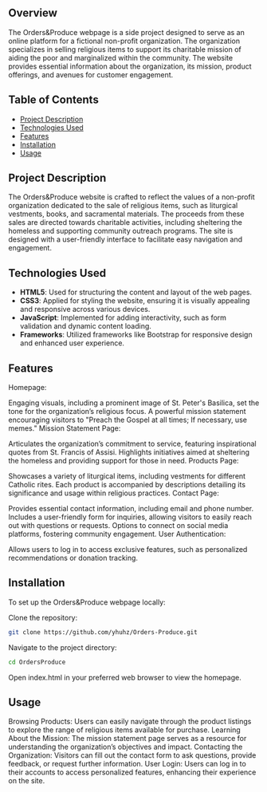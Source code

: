 ## Overview
The Orders&Produce webpage is a side project designed to serve as an online platform for a fictional non-profit organization. The organization specializes in selling religious items to support its charitable mission of aiding the poor and marginalized within the community. The website provides essential information about the organization, its mission, product offerings, and avenues for customer engagement.

## Table of Contents
- [Project Description](#project-description)
- [Technologies Used](#technologies-used)
- [Features](#features)
- [Installation](#installation)
- [Usage](#usage)

## Project Description
The Orders&Produce website is crafted to reflect the values of a non-profit organization dedicated to the sale of religious items, such as liturgical vestments, books, and sacramental materials. The proceeds from these sales are directed towards charitable activities, including sheltering the homeless and supporting community outreach programs. The site is designed with a user-friendly interface to facilitate easy navigation and engagement.

## Technologies Used
- **HTML5**: Used for structuring the content and layout of the web pages.
- **CSS3**: Applied for styling the website, ensuring it is visually appealing and responsive across various devices.
- **JavaScript**: Implemented for adding interactivity, such as form validation and dynamic content loading.
- **Frameworks**: Utilized frameworks like Bootstrap for responsive design and enhanced user experience.

## Features
Homepage:

Engaging visuals, including a prominent image of St. Peter's Basilica, set the tone for the organization’s religious focus.
A powerful mission statement encouraging visitors to "Preach the Gospel at all times; If necessary, use memes."
Mission Statement Page:

Articulates the organization’s commitment to service, featuring inspirational quotes from St. Francis of Assisi.
Highlights initiatives aimed at sheltering the homeless and providing support for those in need.
Products Page:

Showcases a variety of liturgical items, including vestments for different Catholic rites.
Each product is accompanied by descriptions detailing its significance and usage within religious practices.
Contact Page:

Provides essential contact information, including email and phone number.
Includes a user-friendly form for inquiries, allowing visitors to easily reach out with questions or requests.
Options to connect on social media platforms, fostering community engagement.
User Authentication:

Allows users to log in to access exclusive features, such as personalized recommendations or donation tracking.

## Installation
To set up the Orders&Produce webpage locally:

Clone the repository:
```bash
git clone https://github.com/yhuhz/Orders-Produce.git
```

Navigate to the project directory:
```bash
cd OrdersProduce
```
Open index.html in your preferred web browser to view the homepage.

## Usage
Browsing Products: Users can easily navigate through the product listings to explore the range of religious items available for purchase.
Learning About the Mission: The mission statement page serves as a resource for understanding the organization’s objectives and impact.
Contacting the Organization: Visitors can fill out the contact form to ask questions, provide feedback, or request further information.
User Login: Users can log in to their accounts to access personalized features, enhancing their experience on the site.

